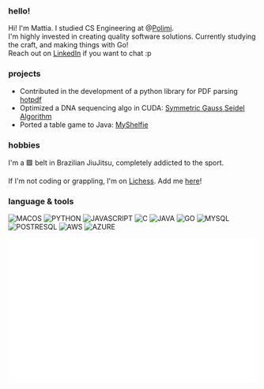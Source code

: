 ### hello!
Hi! I'm Mattia. I studied CS Engineering at @[Polimi](https://www.polimi.it/). \
I'm highly invested in creating quality software solutions. Currently studying the craft, and making things with Go!  \
Reach out on [LinkedIn](https://www.linkedin.com/in/mattiacallegari/) if you want to chat :p

### projects
* Contributed in the development of a python library for PDF parsing [hotpdf](https://github.com/weareprestatech/hotpdf)
* Optimized a DNA sequencing algo in CUDA: [Symmetric Gauss Seidel Algorithm](https://github.com/callegarimattia/GPU101-SYMGS)
* Ported a table game to Java: [MyShelfie](https://github.com/callegarimattia/IS23-AM33)

### hobbies
I'm a 🟪 belt in Brazilian JiuJitsu, completely addicted to the sport.

If I'm not coding or grappling, I'm on [Lichess](https://lichess.org/). Add me [here](https://lichess.org/@/mrkalle21)!

### language & tools
![MACOS](https://img.shields.io/badge/mac%20os-000000?style=for-the-badge&logo=apple&logoColor=white)
![PYTHON](	https://img.shields.io/badge/Python-14354C?style=for-the-badge&logo=python&logoColor=white)
![JAVASCRIPT](https://img.shields.io/badge/JavaScript-323330?style=for-the-badge&logo=javascript&logoColor=F7DF1E)
![C](https://img.shields.io/badge/C-00599C?style=for-the-badge&logo=c&logoColor=white)
![JAVA](https://img.shields.io/badge/Java-ED8B00?style=for-the-badge&logo=openjdk&logoColor=white)
![GO](https://img.shields.io/badge/Go-00ADD8?style=for-the-badge&logo=go&logoColor=white)
![MYSQL](https://img.shields.io/badge/MySQL-00000F?style=for-the-badge&logo=mysql&logoColor=white)
![POSTRESQL](https://img.shields.io/badge/PostgreSQL-316192?style=for-the-badge&logo=postgresql&logoColor=white)
![AWS](https://img.shields.io/badge/Amazon_AWS-232F3E?style=for-the-badge&logo=amazon-aws&logoColor=white)
![AZURE](https://img.shields.io/badge/Microsoft_Azure-0089D6?style=for-the-badge&logo=microsoft-azure&logoColor=white)

![](https://raw.githubusercontent.com/callegarimattia/stats/master/generated/overview.svg#gh-dark-mode-only)
